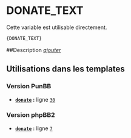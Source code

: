 # DONATE_TEXT


Cette variable est utilisable directement.

```html
{DONATE_TEXT}
```

##Description
[*ajouter*](https://fa-tvars.appspot.com/var/DONATE_TEXT)

## Utilisations dans les templates

### Version PunBB
* __[`donate`](../tpl/var/punbb/donate.md#readme) :__ ligne [`30`](../tpl/src/punbb/donate.tpl#L30)

### Version phpBB2
* __[`donate`](../tpl/var/subsilver/donate.md#readme) :__ ligne [`7`](../tpl/src/subsilver/donate.tpl#L7)